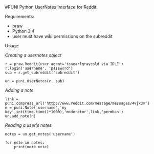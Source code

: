 #PUNI
Python UserNotes Interface for Reddit

Requirements:
* praw
* Python 3.4
* user must have wiki permissions on the subreddit

Usage:

*Creating a usernotes object*

    r = praw.Reddit(user_agent='teaearlgraycold via IDLE')
    r.login('username', 'password')
    sub = r.get_subreddit('subreddit')

    un = puni.UserNotes(r, sub)
    
*Adding a note*

    link = puni.compress_url('http://www.reddit.com/message/messages/4vjx3v')
    n = puni.Note('username','my key',int(time.time()*1000),'moderator',link,'permban')
    un.add_note(n)

*Reading a user's notes*

    notes = un.get_notes('username')
    
    for note in notes:
        print(note.note)
